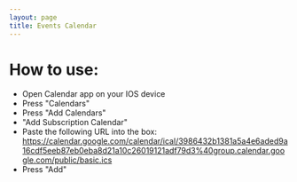 ```yaml
---
layout: page
title: Events Calendar
---
```


# How to use:

- Open Calendar app on your IOS device
- Press "Calendars"
- Press "Add Calendars"
- "Add Subscription Calendar"
- Paste the following URL into the box:
  <https://calendar.google.com/calendar/ical/3986432b1381a5a4e6aded9a16cdf5eeb87eb0eba8d21a10c26019121adf79d3%40group.calendar.google.com/public/basic.ics>
- Press "Add"